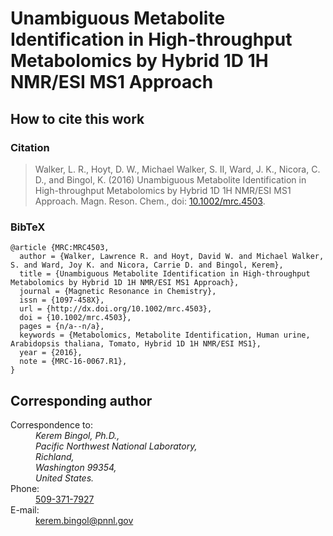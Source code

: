 # Unambiguous Metabolite Identification in High-throughput Metabolomics by Hybrid 1D 1H NMR/ESI MS1 Approach

## How to cite this work

### Citation

> Walker, L. R., Hoyt, D. W., Michael Walker, S. II, Ward, J. K., Nicora, C. D., and Bingol, K. (2016) Unambiguous Metabolite Identification in High-throughput Metabolomics by Hybrid 1D 1H NMR/ESI MS1 Approach. Magn. Reson. Chem., doi: [10.1002/mrc.4503](http://dx.doi.org/10.1002/mrc.4503).

### BibTeX

```
@article {MRC:MRC4503,
  author = {Walker, Lawrence R. and Hoyt, David W. and Michael Walker, S. and Ward, Joy K. and Nicora, Carrie D. and Bingol, Kerem},
  title = {Unambiguous Metabolite Identification in High-throughput Metabolomics by Hybrid 1D 1H NMR/ESI MS1 Approach},
  journal = {Magnetic Resonance in Chemistry},
  issn = {1097-458X},
  url = {http://dx.doi.org/10.1002/mrc.4503},
  doi = {10.1002/mrc.4503},
  pages = {n/a--n/a},
  keywords = {Metabolomics, Metabolite Identification, Human urine, Arabidopsis thaliana, Tomato, Hybrid 1D 1H NMR/ESI MS1},
  year = {2016},
  note = {MRC-16-0067.R1},
}
```

## Corresponding author

<dl>
  <dt>Correspondence to:</dt>
  <dd>
    <address>
      Kerem Bingol, Ph.D.,<br/>
      Pacific Northwest National Laboratory,<br/>
      Richland,<br/>
      Washington 99354,<br/>
      United States.
    </address>
  </dd>
  
  <dt>Phone:</dt>
  <dd>
    <a href="tel:+15093717927">509-371-7927</a>
  </dd>
  
  <dt>E-mail:</dt>
  <dd>
    <a href="mailto:kerem.bingol@pnnl.gov">kerem.bingol@pnnl.gov</a>
  </dd>
</dl>
